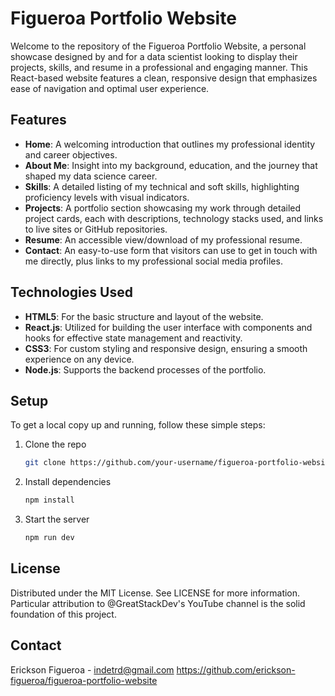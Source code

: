 # Figueroa Portfolio Website

Welcome to the repository of the Figueroa Portfolio Website, a personal showcase designed by and for a data scientist looking to display their projects, skills, and resume in a professional and engaging manner. This React-based website features a clean, responsive design that emphasizes ease of navigation and optimal user experience.

## Features

- **Home**: A welcoming introduction that outlines my professional identity and career objectives.
- **About Me**: Insight into my background, education, and the journey that shaped my data science career.
- **Skills**: A detailed listing of my technical and soft skills, highlighting proficiency levels with visual indicators.
- **Projects**: A portfolio section showcasing my work through detailed project cards, each with descriptions, technology stacks used, and links to live sites or GitHub repositories.
- **Resume**: An accessible view/download of my professional resume.
- **Contact**: An easy-to-use form that visitors can use to get in touch with me directly, plus links to my professional social media profiles.

## Technologies Used

- **HTML5**: For the basic structure and layout of the website.
- **React.js**: Utilized for building the user interface with components and hooks for effective state management and reactivity.
- **CSS3**: For custom styling and responsive design, ensuring a smooth experience on any device.
- **Node.js**: Supports the backend processes of the portfolio.

## Setup

To get a local copy up and running, follow these simple steps:

1. Clone the repo
   ```sh
   git clone https://github.com/your-username/figueroa-portfolio-website.git

2. Install dependencies
   ```sh
   npm install

3. Start the server
   ```sh
   npm run dev

## License 
Distributed under the MIT License. See LICENSE for more information.
Particular attribution to @GreatStackDev's YouTube channel is the solid foundation of this project. 

## Contact
Erickson Figueroa - indetrd@gmail.com
https://github.com/erickson-figueroa/figueroa-portfolio-website
